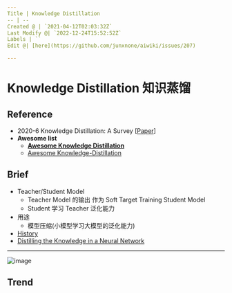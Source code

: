 ```yaml
---
Title | Knowledge Distillation
-- | --
Created @ | `2021-04-12T02:03:32Z`
Last Modify @| `2022-12-24T15:52:52Z`
Labels | ``
Edit @| [here](https://github.com/junxnone/aiwiki/issues/207)

---
```

# Knowledge Distillation 知识蒸馏

## Reference
- 2020-6 Knowledge Distillation: A Survey [[Paper](https://arxiv.org/pdf/2006.05525.pdf)]
- **Awesome list**
  - **[Awesome Knowledge Distillation](https://github.com/dkozlov/awesome-knowledge-distillation)**
  - [Awesome Knowledge-Distillation](https://github.com/FLHonker/Awesome-Knowledge-Distillation)

## Brief
- Teacher/Student Model
  - Teacher Model 的输出 作为 Soft Target Training  Student Model
  - Student 学习 Teacher 泛化能力
- 用途
  - 模型压缩(小模型学习大模型的泛化能力)
- [History](https://github.com/junxnone/tech-io/issues/961)
- [Distilling the Knowledge in a Neural Network](/Distilling_the_Knowledge_in_a_Neural_Network)
---

![image](https://user-images.githubusercontent.com/2216970/114331485-a9ac0000-9b76-11eb-8d73-58a586283fef.png)


## Trend


